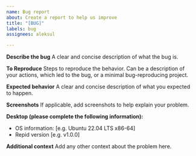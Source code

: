 ```yaml
---
name: Bug report
about: Create a report to help us improve
title: "[BUG]"
labels: bug
assignees: aleksul

---
```


**Describe the bug**
A clear and concise description of what the bug is.

**To Reproduce**
Steps to reproduce the behavior.
Can be a description of your actions, which led to the bug, or a minimal bug-reproducing project.

**Expected behavior**
A clear and concise description of what you expected to happen.

**Screenshots**
If applicable, add screenshots to help explain your problem.

**Desktop (please complete the following information):**
 - OS information: [e.g. Ubuntu 22.04 LTS x86-64]
 - Repid version [e.g. v1.0.0]

**Additional context**
Add any other context about the problem here.
